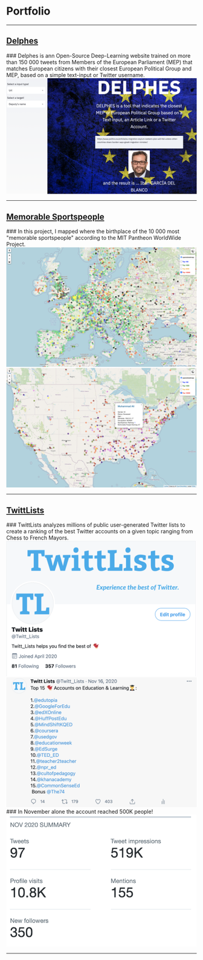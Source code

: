 # Portfolio

---

<h2> <font color='#3498DB'><a href="https://politicalpred.herokuapp.com/" target='_blank'>Delphes</a></font></h2> 
### Delphes is ann Open-Source Deep-Learning website trained on more than 150 000 tweets from Members of the European Parliament (MEP) that matches European citizens with their closest European Political Group and MEP, based on a simple text-input or Twitter username.
<img src="images/delphes2.png?raw=true"/>

---
<h2> <font color='#5DADE2'><a href="https://simonjpastor.github.io/memorable-sportspeople-map" target='_blank'>Memorable Sportspeople</a></font></h2> 
### In this project, I mapped where the birthplace of the 10 000 most "memorable sportspeople" according to the MIT Pantheon WorldWide Project.
<img src="images/memorable_people.png?raw=true"/>
<img src="images/memorable_people2.png?raw=true"/>

---
<h2> <font color='#7DCEA0'><a href="https://twitter.com/Twitt_Lists" target='_blank'>TwittLists</a></font></h2>
### TwittLists analyzes millions of public user-generated Twitter lists to create a ranking of the best Twitter accounts on a given topic ranging from Chess to French Mayors.
<img src="images/twittlists1.png?raw=true"/>
<img src="images/twittlists2.png?raw=true"/>
### In November alone the account reached 500K people! 
<img src="images/twittlists3.png?raw=true"/>

---

<!-- ### Other Projects -->

<!-- [Project 1 Title](http://example.com/)
- [Project 2 Title](http://example.com/)
- [Project 3 Title](http://example.com/)
- [Project 4 Title](http://example.com/)
- [Project 5 Title](http://example.com/) -->


